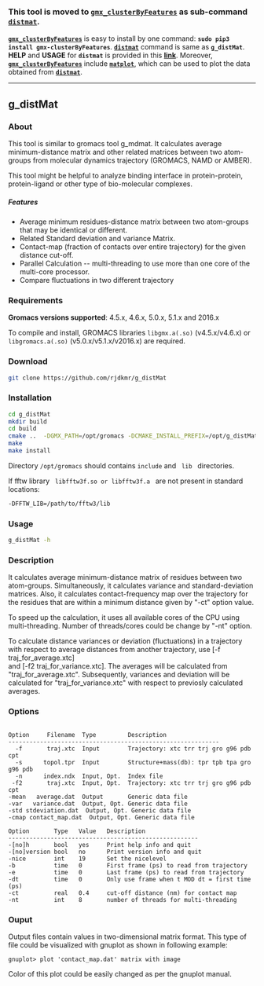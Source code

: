 
### This tool is moved to <code>[gmx_clusterByFeatures](https://gmx-clusterbyfeatures.readthedocs.io/)</code> as sub-command <code>[distmat](https://gmx-clusterbyfeatures.readthedocs.io/en/latest/commands/distmat.html)</code>.

**<code>[gmx_clusterByFeatures](https://gmx-clusterbyfeatures.readthedocs.io/)</code>** is easy to install by one command: **``sudo pip3 install gmx-clusterByFeatures``**. **<code>[distmat](https://gmx-clusterbyfeatures.readthedocs.io/en/latest/commands/distmat.html)</code>** command is same as **``g_distMat``**. **HELP** and **USAGE** for **``distmat``** is provided in this **[link](https://gmx-clusterbyfeatures.readthedocs.io/en/latest/commands/distmat.html)**. Moreover, **<code>[gmx_clusterByFeatures](https://gmx-clusterbyfeatures.readthedocs.io/en/latest/usage.html)</code>** include **[``matplot``](https://gmx-clusterbyfeatures.readthedocs.io/en/latest/commands/matplot.html)**, which can be used to plot the data obtained from **<code>[distmat](https://gmx-clusterbyfeatures.readthedocs.io/en/latest/commands/distmat.html)</code>**.

***

## g_distMat

### About

This tool is similar to gromacs tool g_mdmat. It calculates average minimum-distance matrix and other related matrices between two atom-groups from molecular dynamics trajectory (GROMACS, NAMD or AMBER).

This tool might be helpful to analyze binding interface in protein-protein, protein-ligand or other type of bio-molecular complexes.

##### Features

* Average minimum residues-distance matrix between two atom-groups that may be identical or different.
* Related Standard deviation and variance Matrix.
* Contact-map (fraction of contacts over entire trajectory) for the given distance cut-off.
* Parallel Calculation -- multi-threading to use more than one core of the multi-core processor.
* Compare fluctuations in two different trajectory


### Requirements
**Gromacs versions supported**: 4.5.x, 4.6.x, 5.0.x, 5.1.x and 2016.x

To compile and install, GROMACS libraries ``libgmx.a(.so)`` (v4.5.x/v4.6.x) or ``libgromacs.a(.so)`` (v5.0.x/v5.1.x/v2016.x) are required.


### Download
```bash
git clone https://github.com/rjdkmr/g_distMat
```


### Installation

```bash
cd g_distMat
mkdir build
cd build
cmake ..  -DGMX_PATH=/opt/gromacs -DCMAKE_INSTALL_PREFIX=/opt/g_distMat
make
make install
```

Directory <code>/opt/gromacs</code> should contains <code>include</code> and <code> lib </code> directories.

If fftw library <code> libfftw3f.so or libfftw3f.a </code> are not present in standard locations:
```bash
-DFFTW_LIB=/path/to/fftw3/lib
```

### Usage
```bash
g_distMat -h
```

### Description

It calculates average minimum-distance matrix of residues between two
atom-groups. Simultaneously, it calculates variance  and standard-deviation
matrices. Also, it calculates contact-frequency map over the trajectory for
the residues that are within a minimum distance given by "-ct" option value.

To speed up the calculation, it uses all available cores of the CPU using
multi-threading. Number of threads/cores could be change by "-nt" option.

To calculate distance variances or deviation (fluctuations) in a trajectory
with respect to average distances from another trajectory, use [-f traj_for_average.xtc]  
and [-f2 traj_for_variance.xtc]. The averages will be
calculated from "traj_for_average.xtc". Subsequently, variances and deviation
will be calculated for "traj_for_variance.xtc" with respect to previosly
calculated averages.

### Options

```

Option     Filename  Type         Description
------------------------------------------------------------
  -f       traj.xtc  Input        Trajectory: xtc trr trj gro g96 pdb cpt
  -s      topol.tpr  Input        Structure+mass(db): tpr tpb tpa gro g96 pdb
  -n      index.ndx  Input, Opt.  Index file
 -f2       traj.xtc  Input, Opt.  Trajectory: xtc trr trj gro g96 pdb cpt
-mean   average.dat  Output       Generic data file
-var   variance.dat  Output, Opt. Generic data file
-std stdeviation.dat  Output, Opt. Generic data file
-cmap contact_map.dat  Output, Opt. Generic data file

Option       Type   Value   Description
------------------------------------------------------
-[no]h       bool   yes     Print help info and quit
-[no]version bool   no      Print version info and quit
-nice        int    19      Set the nicelevel
-b           time   0       First frame (ps) to read from trajectory
-e           time   0       Last frame (ps) to read from trajectory
-dt          time   0       Only use frame when t MOD dt = first time (ps)
-ct          real   0.4     cut-off distance (nm) for contact map
-nt          int    8       number of threads for multi-threading

```

### Ouput
Output files contain values in two-dimensional matrix format. This type of file could be visualized with gnuplot as shown in following example:

```
gnuplot> plot 'contact_map.dat' matrix with image
```
Color of this plot could be easily changed as per the gnuplot manual.
